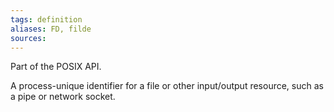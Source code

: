 ```yaml
---
tags: definition
aliases: FD, filde
sources: 
---
```

Part of the POSIX API.

A process-unique identifier for a file or other input/output resource, such as a pipe or network socket.